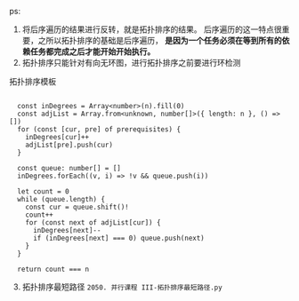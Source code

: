 ps:

1. 将后序遍历的结果进行反转，就是拓扑排序的结果。
   后序遍历的这一特点很重要，之所以拓扑排序的基础是后序遍历，
   **是因为一个任务必须在等到所有的依赖任务都完成之后才能开始开始执行。**
2. 拓扑排序只能针对有向无环图，进行拓扑排序之前要进行环检测

拓扑排序模板

```JS

  const inDegrees = Array<number>(n).fill(0)
  const adjList = Array.from<unknown, number[]>({ length: n }, () => [])
  for (const [cur, pre] of prerequisites) {
    inDegrees[cur]++
    adjList[pre].push(cur)
  }

  const queue: number[] = []
  inDegrees.forEach((v, i) => !v && queue.push(i))

  let count = 0
  while (queue.length) {
    const cur = queue.shift()!
    count++
    for (const next of adjList[cur]) {
      inDegrees[next]--
      if (inDegrees[next] === 0) queue.push(next)
    }
  }

  return count === n
```

3. 拓扑排序最短路径
   `2050. 并行课程 III-拓扑排序最短路径.py`
